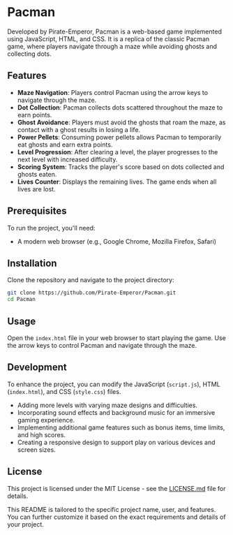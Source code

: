 # Pacman

Developed by Pirate-Emperor, Pacman is a web-based game implemented using JavaScript, HTML, and CSS. It is a replica of the classic Pacman game, where players navigate through a maze while avoiding ghosts and collecting dots.

## Features

- **Maze Navigation**: Players control Pacman using the arrow keys to navigate through the maze.
- **Dot Collection**: Pacman collects dots scattered throughout the maze to earn points.
- **Ghost Avoidance**: Players must avoid the ghosts that roam the maze, as contact with a ghost results in losing a life.
- **Power Pellets**: Consuming power pellets allows Pacman to temporarily eat ghosts and earn extra points.
- **Level Progression**: After clearing a level, the player progresses to the next level with increased difficulty.
- **Scoring System**: Tracks the player's score based on dots collected and ghosts eaten.
- **Lives Counter**: Displays the remaining lives. The game ends when all lives are lost.

## Prerequisites

To run the project, you'll need:

- A modern web browser (e.g., Google Chrome, Mozilla Firefox, Safari)

## Installation

Clone the repository and navigate to the project directory:

```bash
git clone https://github.com/Pirate-Emperor/Pacman.git
cd Pacman
```

## Usage

Open the `index.html` file in your web browser to start playing the game. Use the arrow keys to control Pacman and navigate through the maze.

## Development

To enhance the project, you can modify the JavaScript (`script.js`), HTML (`index.html`), and CSS (`style.css`) files.

- Adding more levels with varying maze designs and difficulties.
- Incorporating sound effects and background music for an immersive gaming experience.
- Implementing additional game features such as bonus items, time limits, and high scores.
- Creating a responsive design to support play on various devices and screen sizes.

## License

This project is licensed under the MIT License - see the [LICENSE.md](LICENSE.md) file for details.

This README is tailored to the specific project name, user, and features. You can further customize it based on the exact requirements and details of your project.
